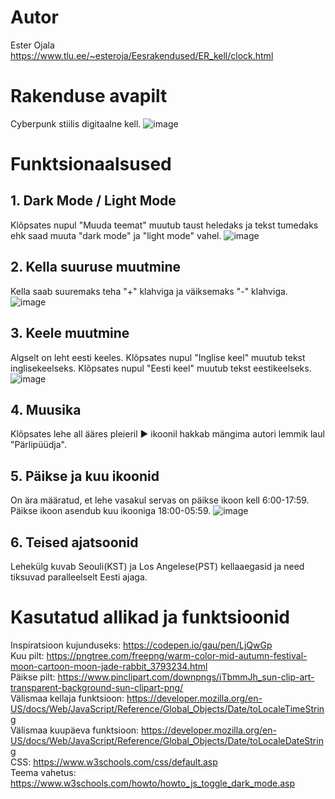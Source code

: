 # Autor
Ester Ojala
<br>
https://www.tlu.ee/~esteroja/Eesrakendused/ER_kell/clock.html
# Rakenduse avapilt
Cyberpunk stiilis digitaalne kell.
![image](https://github.com/esteroja/Eesrakendused_kodutoo-1/assets/146342718/14819fd3-a400-4c58-8afe-50cdca509038)
# Funktsionaalsused
## 1. Dark Mode / Light Mode
Klõpsates nupul "Muuda teemat" muutub taust heledaks ja tekst tumedaks ehk saad muuta "dark mode" ja "light mode" vahel.
![image](https://github.com/esteroja/Eesrakendused_kodutoo-1/assets/146342718/dac1c1af-ecce-4323-b0ee-d644e109f1a6)
## 2. Kella suuruse muutmine
Kella saab suuremaks teha "+" klahviga ja väiksemaks "-" klahviga.
![image](https://github.com/esteroja/Eesrakendused_kodutoo-1/assets/146342718/524beae2-bd40-4b08-b815-e37c3ede764c)
## 3. Keele muutmine
Algselt on leht eesti keeles. Klõpsates nupul "Inglise keel" muutub tekst inglisekeelseks. Klõpsates nupul "Eesti keel" muutub tekst eestikeelseks.
![image](https://github.com/esteroja/Eesrakendused_kodutoo-1/assets/146342718/ba713824-31de-4231-88aa-ce3b57978d97)
## 4. Muusika
Klõpsates lehe all ääres pleieril ▶ ikoonil hakkab mängima autori lemmik laul "Pärlipüüdja".
## 5. Päikse ja kuu ikoonid
On ära määratud, et lehe vasakul servas on päikse ikoon kell 6:00-17:59. Päikse ikoon asendub kuu ikooniga 18:00-05:59.
![image](https://github.com/esteroja/Eesrakendused_kodutoo-1/assets/146342718/ae654c67-56dd-4fe9-901e-42c0bb6f07ed)
## 6. Teised ajatsoonid
Lehekülg kuvab Seouli(KST) ja Los Angelese(PST) kellaaegasid ja need tiksuvad paralleelselt Eesti ajaga.
# Kasutatud allikad ja funktsioonid
Inspiratsioon kujunduseks: https://codepen.io/gau/pen/LjQwGp
<br>
Kuu pilt: https://pngtree.com/freepng/warm-color-mid-autumn-festival-moon-cartoon-moon-jade-rabbit_3793234.html
<br>
Päikse pilt: https://www.pinclipart.com/downpngs/iTbmmJh_sun-clip-art-transparent-background-sun-clipart-png/
<br>
Välismaa kellaja funktsioon: https://developer.mozilla.org/en-US/docs/Web/JavaScript/Reference/Global_Objects/Date/toLocaleTimeString
<br>
Välismaa kuupäeva funktsioon: https://developer.mozilla.org/en-US/docs/Web/JavaScript/Reference/Global_Objects/Date/toLocaleDateString 
<br>
CSS: https://www.w3schools.com/css/default.asp 
<br>
Teema vahetus: https://www.w3schools.com/howto/howto_js_toggle_dark_mode.asp
